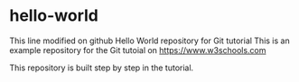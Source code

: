 # hello-world
This line modified on github
Hello World repository for Git tutorial
This is an example repository for the Git tutoial on https://www.w3schools.com

This repository is built step by step in the tutorial.

